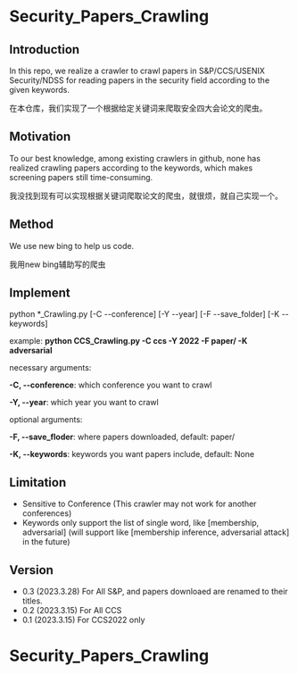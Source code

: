 # Security_Papers_Crawling
## Introduction
In this repo, we realize a crawler to crawl papers in S&P/CCS/USENIX Security/NDSS for reading papers in the security field according to the given keywords.

在本仓库，我们实现了一个根据给定关键词来爬取安全四大会论文的爬虫。

## Motivation
To our best knowledge, among existing crawlers in github, none has realized crawling papers according to the keywords, which makes screening papers still time-consuming.

我没找到现有可以实现根据关键词爬取论文的爬虫，就很烦，就自己实现一个。

## Method
We use new bing to help us code.

我用new bing辅助写的爬虫

## Implement
python *_Crawling.py [-C --conference] [-Y --year] [-F --save_folder] [-K --keywords]

example: **python CCS_Crawling.py -C ccs -Y 2022 -F paper/ -K adversarial**

necessary arguments:

**-C, --conference**:      which conference you want to crawl

**-Y, --year**:            which year you want to crawl

optional arguments:

**-F, --save_floder**:     where papers downloaded, default: paper/

**-K, --keywords**:        keywords you want papers include, default: None

## Limitation
- Sensitive to Conference (This crawler may not work for another conferences)
- Keywords only support the list of single word, like [membership, adversarial] (will support like [membership inference, adversarial attack] in the future)

## Version
- 0.3 (2023.3.28) For All S&P, and papers downloaed are renamed to their titles.
- 0.2 (2023.3.15) For All CCS
- 0.1 (2023.3.15) For CCS2022 only
# Security_Papers_Crawling
